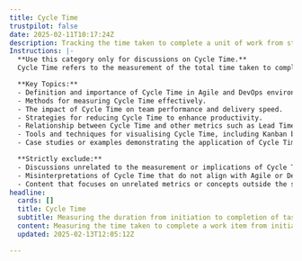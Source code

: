 ```yaml
---
title: Cycle Time
trustpilot: false
date: 2025-02-11T10:17:24Z
description: Tracking the time taken to complete a unit of work from start to finish.
Instructions: |-
  **Use this category only for discussions on Cycle Time.**  
  Cycle Time refers to the measurement of the total time taken to complete a unit of work, from the moment it is initiated until it is finished. This metric is crucial for understanding workflow efficiency and identifying areas for improvement within Agile and DevOps practices.

  **Key Topics:**
  - Definition and importance of Cycle Time in Agile and DevOps environments.
  - Methods for measuring Cycle Time effectively.
  - The impact of Cycle Time on team performance and delivery speed.
  - Strategies for reducing Cycle Time to enhance productivity.
  - Relationship between Cycle Time and other metrics such as Lead Time and Throughput.
  - Tools and techniques for visualising Cycle Time, including Kanban boards and flow diagrams.
  - Case studies or examples demonstrating the application of Cycle Time analysis in real-world scenarios.

  **Strictly exclude:**
  - Discussions unrelated to the measurement or implications of Cycle Time.
  - Misinterpretations of Cycle Time that do not align with Agile or DevOps philosophies.
  - Content that focuses on unrelated metrics or concepts outside the scope of workflow efficiency.
headline:
  cards: []
  title: Cycle Time
  subtitle: Measuring the duration from initiation to completion of tasks to enhance workflow efficiency and optimise performance.
  content: Measuring the time taken to complete a work item from initiation to delivery, this classification aids in identifying bottlenecks and enhancing workflow. Relevant topics include task prioritisation, throughput analysis, process optimisation, and the impact of variability on performance, drawing insights from various methodologies and frameworks.
  updated: 2025-02-13T12:05:12Z

---
```


